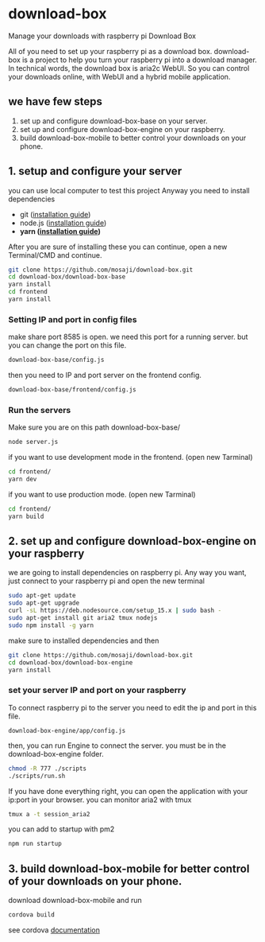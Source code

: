 # download-box
Manage your downloads with raspberry pi Download Box


All of you need to set up your raspberry pi as a download box. download-box is a project to help you turn your raspberry pi into a download manager. In technical words, the download box is aria2c WebUI. So you can control your downloads online, with WebUI and a hybrid mobile application.


## we have few steps
1. set up and configure download-box-base on your server.
2. set up and configure download-box-engine on your raspberry.
3. build download-box-mobile to better control your downloads on your phone.

## 1. setup and configure your server
you can use local computer to test this project Anyway you need to install dependencies
- git ([installation guide](https://git-scm.com/book/en/v2/Getting-Started-Installing-Git))
- node.js ([installation guide](https://nodejs.dev/learn/how-to-install-nodejs))
- **yarn ([installation guide](https://classic.yarnpkg.com/en/docs/install))**


After you are sure of installing these you can continue, open a new Terminal/CMD and continue.
```sh
git clone https://github.com/mosaji/download-box.git
cd download-box/download-box-base
yarn install
cd frontend
yarn install
```

### Setting IP and port in config files
make share port 8585 is open. we need this port for a running server. but you can change the port on this file.
```sh
download-box-base/config.js
```
then you need to IP and port server on the frontend config.
```sh
download-box-base/frontend/config.js
```

### Run the servers
Make sure you are on this path download-box-base/
```sh
node server.js
```
if you want to use development mode in the frontend. (open new Tarminal)
```sh
cd frontend/
yarn dev
```
if you want to use production mode. (open new Tarminal)
```sh
cd frontend/
yarn build
```

## 2. set up and configure download-box-engine on your raspberry
we are going to install dependencies on raspberry pi. Any way you want, just connect to your raspberry pi and open the new terminal

```sh
sudo apt-get update
sudo apt-get upgrade
curl -sL https://deb.nodesource.com/setup_15.x | sudo bash -
sudo apt-get install git aria2 tmux nodejs
sudo npm install -g yarn
```

make sure to installed dependencies and then
```sh
git clone https://github.com/mosaji/download-box.git
cd download-box/download-box-engine
yarn install
```

### set your server IP and port on your raspberry
To connect raspberry pi to the server you need to edit the ip and port in this file.
```
download-box-engine/app/config.js
```
then, you can run Engine to connect the server. you must be in the download-box-engine folder.
```sh
chmod -R 777 ./scripts
./scripts/run.sh
```
If you have done everything right, you can open the application with your ip:port in your browser. you can monitor aria2 with tmux
```sh
tmux a -t session_aria2
```
you can add to startup with pm2

```sh
npm run startup
```

## 3. build download-box-mobile for better control of your downloads on your phone.
download download-box-mobile and run
```sh
cordova build 
```
see cordova [documentation](https://cordova.apache.org/docs/en/latest/)
